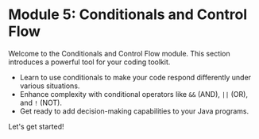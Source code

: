 # Module 5: Conditionals and Control Flow

Welcome to the Conditionals and Control Flow module. This section introduces a powerful tool for your coding toolkit.

-   Learn to use conditionals to make your code respond differently under various situations.
-   Enhance complexity with conditional operators like `&&` (AND), `||` (OR), and `!` (NOT).
-   Get ready to add decision-making capabilities to your Java programs.

Let's get started!
